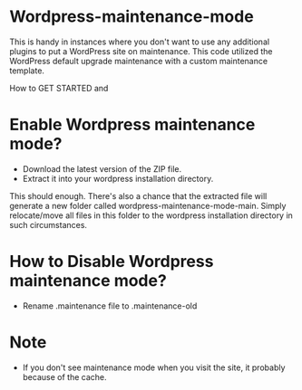 # Wordpress-maintenance-mode
This is handy in instances where you don't want to use any additional plugins to put a WordPress site on maintenance. This code utilized the WordPress default upgrade maintenance with a custom maintenance template.

How to GET STARTED and
# Enable Wordpress maintenance mode?
- Download the latest version of the ZIP file.
- Extract it into your wordpress installation directory.

This should enough. There's also a chance that the extracted file will generate a new folder called wordpress-maintenance-mode-main. Simply relocate/move all files in this folder to the wordpress installation directory in such circumstances.

# How to Disable Wordpress maintenance mode?
- Rename .maintenance file to .maintenance-old


# Note
- If you don't see maintenance mode when you visit the site, it probably because of the cache. 
